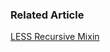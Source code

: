 
### Related Article

[LESS Recursive Mixin](http://ben-bai.blogspot.tw/2013/10/less-recursive-mixin.html)